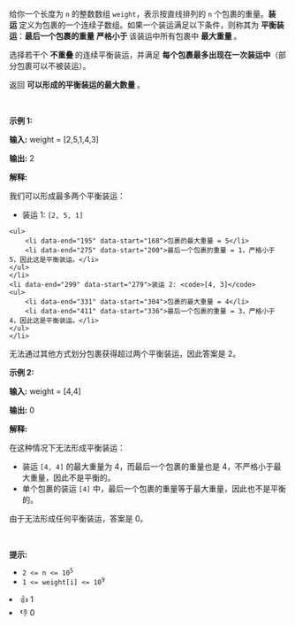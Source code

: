 <p data-end="365" data-start="23">给你一个长度为 <code data-end="76" data-start="73">n</code> 的整数数组 <code data-end="62" data-start="54">weight</code>，表示按直线排列的 <code data-end="109" data-start="106">n</code> 个包裹的重量。<b>装运</b>&nbsp;定义为包裹的一个连续子数组。如果一个装运满足以下条件，则称其为 <strong data-end="247" data-start="235">平衡装运</strong>：<strong data-end="284" data-start="269">最后一个包裹的重量</strong> <strong>严格小于&nbsp;</strong>该装运中所有包裹中&nbsp;<strong data-end="329" data-start="311">最大重量&nbsp;</strong>。</p>

<p data-end="528" data-start="371">选择若干个&nbsp;<strong data-end="406" data-start="387">不重叠&nbsp;</strong>的连续平衡装运，并满足&nbsp;<strong data-end="496" data-start="449">每个包裹最多出现在一次装运中</strong>（部分包裹可以不被装运）。</p>

<p data-end="587" data-start="507">返回 <strong data-end="545" data-start="518">可以形成的平衡装运的最大数量&nbsp;</strong>。</p>

<p>&nbsp;</p>

<p><strong class="example">示例 1:</strong></p>

<div class="example-block"> 
 <p><strong>输入:</strong> <span class="example-io">weight = [2,5,1,4,3]</span></p> 
</div>

<p><strong>输出:</strong> <span class="example-io">2</span></p>

<p><strong>解释:</strong></p>

<p data-end="136" data-start="62">我们可以形成最多两个平衡装运：</p>

<ul> 
 <li data-end="163" data-start="140">装运 1: <code>[2, 5, 1]</code> </li>
</ul>

    <ul>
    	<li data-end="195" data-start="168">包裹的最大重量 = 5</li>
    	<li data-end="275" data-start="200">最后一个包裹的重量 = 1，严格小于 5，因此这是平衡装运。</li>
    </ul>
    </li>
    <li data-end="299" data-start="279">装运 2: <code>[4, 3]</code>
    <ul>
    	<li data-end="331" data-start="304">包裹的最大重量 = 4</li>
    	<li data-end="411" data-start="336">最后一个包裹的重量 = 3，严格小于 4，因此这是平衡装运。</li>
    </ul>
    </li>


<p data-end="519" data-start="413">无法通过其他方式划分包裹获得超过两个平衡装运，因此答案是 2。</p>

<p><strong class="example">示例 2:</strong></p>

<div class="example-block"> 
 <p><strong>输入:</strong> <span class="example-io">weight = [4,4]</span></p> 
</div>

<p><strong>输出:</strong> <span class="example-io">0</span></p>

<p><strong>解释:</strong></p>

<p data-end="635" data-start="574">在这种情况下无法形成平衡装运：</p>

<ul> 
 <li data-end="772" data-start="639">装运 <code>[4, 4]</code> 的最大重量为 4，而最后一个包裹的重量也是 4，不严格小于最大重量，因此不是平衡的。</li> 
 <li data-end="885" data-start="775">单个包裹的装运 <code>[4]</code> 中，最后一个包裹的重量等于最大重量，因此也不是平衡的。</li> 
</ul>

<p data-end="958" data-is-last-node="" data-is-only-node="" data-start="887">由于无法形成任何平衡装运，答案是 0。</p>

<p>&nbsp;</p>

<p><strong>提示:</strong></p>

<ul> 
 <li data-end="8706" data-start="8671"><code data-end="8704" data-start="8671">2 &lt;= n &lt;= 10<sup>5</sup></code></li> 
 <li data-end="8733" data-start="8709"><code data-end="8733" data-start="8709">1 &lt;= weight[i] &lt;= 10<sup>9</sup></code></li> 
</ul>

<div><li>👍 1</li><li>👎 0</li></div>